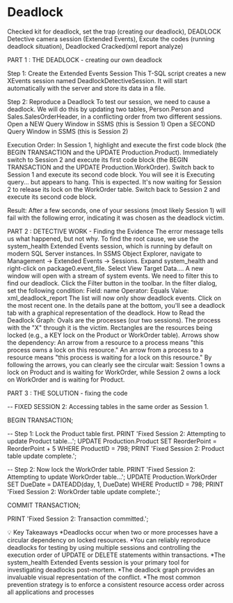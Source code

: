 # Deadlock
Checked kit for deadlock, set the trap (creating our deadlock), DEADLOCK Detective camera session (Extended Events), Excute the codes (running deadlock situation), Deadlocked Cracked(xml report analyze)


PART 1 : THE DEADLOCK - creating our own deadlock

Step 1: Create the Extended Events Session
This T-SQL script creates a new XEvents session named DeadlockDetectiveSession. It will start automatically with the server and store its data in a file.

Step 2: Reproduce a Deadlock
To test our session, we need to cause a deadlock. We will do this by updating two tables, Person.Person and Sales.SalesOrderHeader, in a conflicting order from two different sessions.
Open a NEW Query Window in SSMS (this is Session 1)
Open a SECOND Query Window in SSMS (this is Session 2)

Execution Order:
In Session 1, highlight and execute the first code block (the BEGIN TRANSACTION and the UPDATE Production.Product).
Immediately switch to Session 2 and execute its first code block (the BEGIN TRANSACTION and the UPDATE Production.WorkOrder).
Switch back to Session 1 and execute its second code block. You will see it is Executing query... but appears to hang. This is expected. It's now waiting for Session 2 to release its lock on the WorkOrder table.
Switch back to Session 2 and execute its second code block.

Result: After a few seconds, one of your sessions (most likely Session 1) will fail with the following error, indicating it was chosen as the deadlock victim.


PART 2 : DETECTIVE WORK - Finding the Evidence
The error message tells us what happened, but not why. To find the root cause, we use the system_health Extended Events session, which is running by default on modern SQL Server instances.
In SSMS Object Explorer, navigate to Management -> Extended Events -> Sessions.
Expand system_health and right-click on package0.event_file. Select View Target Data....
A new window will open with a stream of system events. We need to filter this to find our deadlock. Click the Filter button in the toolbar.
In the filter dialog, set the following condition:
Field: name
Operator: Equals
Value: xml_deadlock_report
The list will now only show deadlock events. Click on the most recent one.
In the details pane at the bottom, you'll see a deadlock tab with a graphical representation of the deadlock.
How to Read the Deadlock Graph:
Ovals are the processes (our two sessions). The process with the "X" through it is the victim.
Rectangles are the resources being locked (e.g., a KEY lock on the Product or WorkOrder table).
Arrows show the dependency:
An arrow from a resource to a process means "this process owns a lock on this resource."
An arrow from a process to a resource means "this process is waiting for a lock on this resource."
By following the arrows, you can clearly see the circular wait: Session 1 owns a lock on Product and is waiting for WorkOrder, while Session 2 owns a lock on WorkOrder and is waiting for Product.


PART 3 : THE SOLUTION - fixing the code

-- FIXED SESSION 2: Accessing tables in the same order as Session 1.

BEGIN TRANSACTION;

-- Step 1: Lock the Product table first.
PRINT 'Fixed Session 2: Attempting to update Product table...';
UPDATE Production.Product
SET ReorderPoint = ReorderPoint + 5
WHERE ProductID = 798;
PRINT 'Fixed Session 2: Product table update complete.';

-- Step 2: Now lock the WorkOrder table.
PRINT 'Fixed Session 2: Attempting to update WorkOrder table...';
UPDATE Production.WorkOrder
SET DueDate = DATEADD(day, 1, DueDate)
WHERE ProductID = 798;
PRINT 'Fixed Session 2: WorkOrder table update complete.';

COMMIT TRANSACTION;

PRINT 'Fixed Session 2: Transaction committed.';


💡 Key Takeaways
*Deadlocks occur when two or more processes have a circular dependency on locked resources.
*You can reliably reproduce deadlocks for testing by using multiple sessions and controlling the execution order of UPDATE or DELETE statements within transactions.
*The system_health Extended Events session is your primary tool for investigating deadlocks post-mortem.
*The deadlock graph provides an invaluable visual representation of the conflict.
*The most common prevention strategy is to enforce a consistent resource access order across all applications and processes
